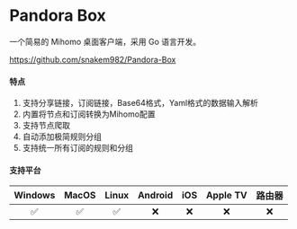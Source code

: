 # Pandora Box

一个简易的 Mihomo 桌面客户端，采用 Go 语言开发。

<Embed>https://github.com/snakem982/Pandora-Box</Embed>

#### 特点

1. 支持分享链接，订阅链接，Base64格式，Yaml格式的数据输入解析
2. 内置将节点和订阅转换为Mihomo配置
3. 支持节点爬取
4. 自动添加极简规则分组
5. 支持统一所有订阅的规则和分组

#### 支持平台

| Windows | MacOS | Linux | Android | iOS | Apple TV | 路由器 |
| :---: | :---: | :---: | :---: | :---: | :---: | :---: |
| :white_check_mark: | :white_check_mark: | :white_check_mark: | :x: | :x: | :x: | :x: |
